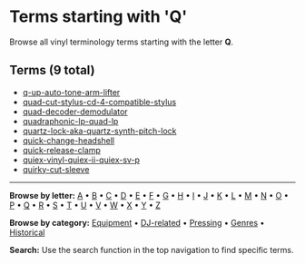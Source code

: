 # Terms starting with 'Q'

Browse all vinyl terminology terms starting with the letter **Q**.

## Terms (9 total)

- [q-up-auto-tone-arm-lifter](terms/q/q-up-auto-tone-arm-lifter/)
- [quad-cut-stylus-cd-4-compatible-stylus](terms/q/quad-cut-stylus-cd-4-compatible-stylus/)
- [quad-decoder-demodulator](terms/q/quad-decoder-demodulator/)
- [quadraphonic-lp-quad-lp](terms/q/quadraphonic-lp-quad-lp/)
- [quartz-lock-aka-quartz-synth-pitch-lock](terms/q/quartz-lock-aka-quartz-synth-pitch-lock/)
- [quick-change-headshell](terms/q/quick-change-headshell/)
- [quick-release-clamp](terms/q/quick-release-clamp/)
- [quiex-vinyl-quiex-ii-quiex-sv-p](terms/q/quiex-vinyl-quiex-ii-quiex-sv-p/)
- [quirky-cut-sleeve](terms/q/quirky-cut-sleeve/)


---

**Browse by letter:** [A](a.md) • [B](b.md) • [C](c.md) • [D](d.md) • [E](e.md) • [F](f.md) • [G](g.md) • [H](h.md) • [I](i.md) • [J](j.md) • [K](k.md) • [L](l.md) • [M](m.md) • [N](n.md) • [O](o.md) • [P](p.md) • [Q](q.md) • [R](r.md) • [S](s.md) • [T](t.md) • [U](u.md) • [V](v.md) • [W](w.md) • [X](x.md) • [Y](y.md) • [Z](z.md)

**Browse by category:** [Equipment](../tags/equipment.md) • [DJ-related](../tags/dj-related.md) • [Pressing](../tags/pressing.md) • [Genres](../tags/genres.md) • [Historical](../tags/historical.md)

**Search:** Use the search function in the top navigation to find specific terms.
